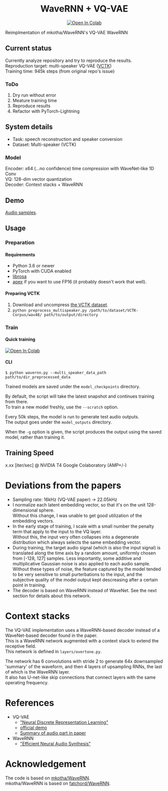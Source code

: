 <div align="center">

# WaveRNN + VQ-VAE <!-- omit in toc -->
[![Open In Colab](https://colab.research.google.com/assets/colab-badge.svg)][notebook]

</div>

Reimplmentation of mkotha/WaveRNN's VQ-VAE WaveRNN  

## Current status
Currently analyze repository and try to reproduce the results.  
Reproduction target: multi-speaker VQ-VAE ([VCTK](https://datashare.is.ed.ac.uk/handle/10283/2651))  
Training time: 945k steps (from original repo's issue)  

### ToDo
1. Dry run without error
2. Meature training time 
3. Reproduce results
4. Refactor with PyTorch-Lightning

## System details
- Task: speech reconstruction and speaker conversion  
- Dataset: Multi-speaker (VCTK)

### Model
Encoder: x64 (...no confidence) time compression with WaveNet-like 1D Conv  
VQ: 128-dim vector quantization  
Decoder: Context stacks + WaveRNN  

## Demo
[Audio samples](https://mkotha.github.io/WaveRNN/).

## Usage

### Preparation

#### Requirements

* Python 3.6 or newer
* PyTorch with CUDA enabled
* [librosa](https://github.com/librosa/librosa)
* [apex](https://github.com/NVIDIA/apex) if you want to use FP16 (it probably
  doesn't work that well).

#### Preparing VCTK

1. Download and uncompress [the VCTK dataset](https://datashare.is.ed.ac.uk/handle/10283/2651).
2. `python preprocess_multispeaker.py /path/to/dataset/VCTK-Corpus/wav48/ path/to/output/directory`

### Train

#### Quick training

[![Open In Colab](https://colab.research.google.com/assets/colab-badge.svg)][notebook]

#### CLI

```
$ python wavernn.py --multi_speaker_data_path path/to/dir_preprocessed_data
```

Trained models are saved under the `model_checkpoints` directory.

By default, the script will take the latest snapshot and continues training from there.  
To train a new model freshly, use the `--scratch` option.  

Every 50k steps, the model is run to generate test audio outputs.  
The output goes under the `model_outputs` directory.  

When the `-g` option is given, the script produces the output using the saved model, rather than training it.  

## Training Speed <!-- omit in toc -->
x.xx [iter/sec] @ NVIDIA T4 Google Colaboratory (AMP+/-)

# Deviations from the papers

* Sampling rate: 16kHz (VQ-VAE paper) -> 22.05kHz
* I normalize each latent embedding vector, so that it's on the unit 128-dimensional sphere.  
  Without this change, I was unable to get good utilization of the embedding vectors.
* In the early stage of training, I scale with a small number the penalty term that apply to the input to the VQ layer.  
  Without this, the input very often collapses into a degenerate distribution which always selects the same embedding vector.
* During training, the target audio signal (which is also the input signal) is
  translated along the time axis by a random amount, uniformly chosen from
  [-128, 127] samples. Less importantly, some additive and multiplicative
  Gaussian noise is also applied to each audio sample. Without these types of
  noise, the feature captured by the model tended to be very sensitive to small
  purterbations to the input, and the subjective quality of the model output
  kept descreasing after a certain point in training.
* The decoder is based on WaveRNN instead of WaveNet. See the next section for
  details about this network.

# Context stacks

The VQ-VAE implementation uses a WaveRNN-based decoder instead of a WaveNet-based decoder found in the paper.  
This is a WaveRNN network augmented with a context stack to extend the receptive field.  
This network is defined in `layers/overtone.py`.  

The network has 6 convolutions with stride 2 to generate 64x downsampled 'summary' of the waveform, and then 4 layers of upsampling RNNs, the last of which is the WaveRNN layer.  
It also has U-net-like skip connections that connect layers with the same operating frequency.  

# References
- VQ-VAE
  - ["Neural Discrete Representation Learning"](https://arxiv.org/abs/1711.00937)
  - [official demo](https://avdnoord.github.io/homepage/vqvae/)
  - [Summary of audio part in paper](https://tarepan.hatenablog.com/entry/2020/12/06/000518)
- WaveRNN
  - ["Efficient Neural Audio Synthesis"](https://arxiv.org/abs/1802.08435)

# Acknowledgement
The code is based on [mkotha/WaveRNN](https://github.com/mkotha/WaveRNN).  
mkotha/WaveRNN is based on [fatchord/WaveRNN](https://github.com/fatchord/WaveRNN).  

[notebook]:https://colab.research.google.com/github/tarepan/vqvaevc/blob/main/vqvaevc.ipynb